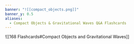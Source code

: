 ```yaml
---
banner: "![[compact_objects.png]]"
banner_y: 0.5
aliases:
  - Compact Objects & Gravitational Waves Q&A Flashcards
---
```


![[168 Flashcards#Compact Objects and Gravitational Waves]]
